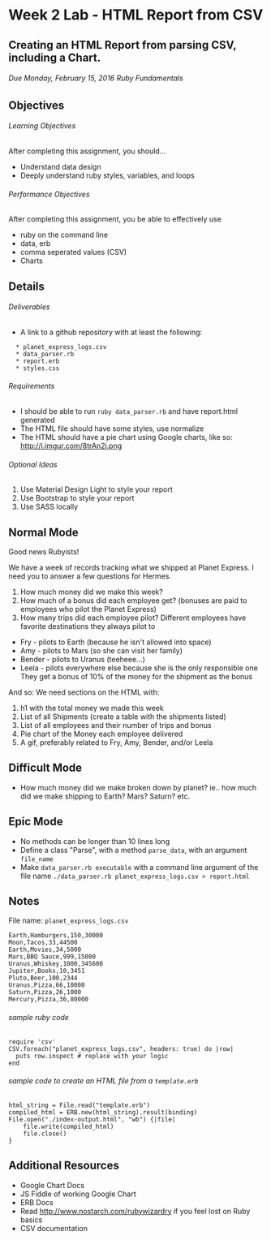 # Week 2 Lab - HTML Report from CSV
## Creating an HTML Report from parsing CSV, including a Chart.
###### Due Monday, February 15, 2016  Ruby Fundamentals

## Objectives
###### Learning Objectives
After completing this assignment, you should…
* Understand data design
* Deeply understand ruby styles, variables, and loops

###### Performance Objectives
After completing this assignment, you be able to effectively use
* ruby on the command line
* data, erb
* comma seperated values (CSV)
* Charts

## Details
###### Deliverables
* A link to a github repository with at least the following:
```
  * planet_express_logs.csv
  * data_parser.rb
  * report.erb
  * styles.css
```
###### Requirements
* I should be able to run `ruby data_parser.rb` and have report.html generated
* The HTML file should have some styles, use normalize
* The HTML should have a pie chart using Google charts, like so:
http://i.imgur.com/8trAn2j.png
###### Optional Ideas
1. Use Material Design Light to style your report
2. Use Bootstrap to style your report
3. Use SASS locally

## Normal Mode
Good news Rubyists!

We have a week of records tracking what we shipped at Planet Express. I need you to answer a few questions for Hermes.

1. How much money did we make this week?
2. How much of a bonus did each employee get? (bonuses are paid to employees who pilot the Planet Express)
3. How many trips did each employee pilot?
Different employees have favorite destinations they always pilot to

* Fry - pilots to Earth (because he isn't allowed into space)
* Amy - pilots to Mars (so she can visit her family)
* Bender - pilots to Uranus (teeheee...)
* Leela - pilots everywhere else because she is the only responsible one
They get a bonus of 10% of the money for the shipment as the bonus

And so: We need sections on the HTML with:

1. h1 with the total money we made this week
2. List of all Shipments (create a table with the shipments listed)
3. List of all employees and their number of trips and bonus
4. Pie chart of the Money each employee delivered
5. A gif, preferably related to Fry, Amy, Bender, and/or Leela

## Difficult Mode
* How much money did we make broken down by planet? ie.. how much did we make shipping to Earth? Mars? Saturn? etc.

## Epic Mode
* No methods can be longer than 10 lines long
* Define a class "Parse", with a method `parse_data`, with an argument `file_name`
* Make `data_parser.rb executable` with a command line argument of the file name `./data_parser.rb planet_express_logs.csv > report.html`

## Notes
File name: `planet_express_logs.csv`

```Destination,Shipment,Crates,Money
Earth,Hamburgers,150,30000
Moon,Tacos,33,44500
Earth,Movies,34,5000
Mars,BBQ Sauce,999,15000
Uranus,Whiskey,1000,345600
Jupiter,Books,10,3451
Pluto,Beer,100,2344
Uranus,Pizza,66,10000
Saturn,Pizza,26,1000
Mercury,Pizza,36,80000
```

###### sample ruby code
```
require 'csv'
CSV.foreach("planet_express_logs.csv", headers: true) do |row|
  puts row.inspect # replace with your logic
end
```
###### sample code to create an HTML file from a `template.erb`
```
html_string = File.read("template.erb")
compiled_html = ERB.new(html_string).result(binding)
File.open("./index-output.html", "wb") {|file|
    file.write(compiled_html)
    file.close()
}
```

## Additional Resources
* Google Chart Docs
* JS Fiddle of working Google Chart
* ERB Docs
* Read http://www.nostarch.com/rubywizardry if you feel lost on Ruby basics
* CSV documentation
